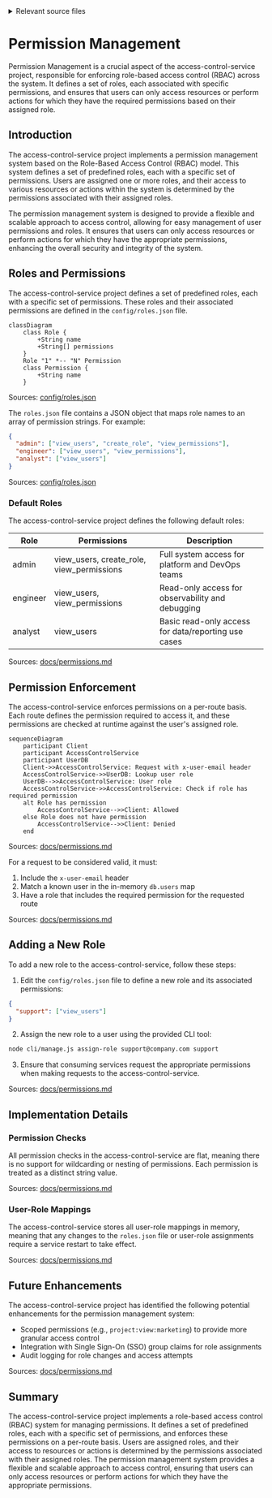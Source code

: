 <details>
<summary>Relevant source files</summary>

The following files were used as context for generating this wiki page:

- [config/roles.json](https://github.com/aanickode/access-control-service/blob/main/config/roles.json)
- [docs/permissions.md](https://github.com/aanickode/access-control-service/blob/main/docs/permissions.md)

</details>

# Permission Management

Permission Management is a crucial aspect of the access-control-service project, responsible for enforcing role-based access control (RBAC) across the system. It defines a set of roles, each associated with specific permissions, and ensures that users can only access resources or perform actions for which they have the required permissions based on their assigned role.

## Introduction

The access-control-service project implements a permission management system based on the Role-Based Access Control (RBAC) model. This system defines a set of predefined roles, each with a specific set of permissions. Users are assigned one or more roles, and their access to various resources or actions within the system is determined by the permissions associated with their assigned roles.

The permission management system is designed to provide a flexible and scalable approach to access control, allowing for easy management of user permissions and roles. It ensures that users can only access resources or perform actions for which they have the appropriate permissions, enhancing the overall security and integrity of the system.

## Roles and Permissions

The access-control-service project defines a set of predefined roles, each with a specific set of permissions. These roles and their associated permissions are defined in the `config/roles.json` file.

```mermaid
classDiagram
    class Role {
        +String name
        +String[] permissions
    }
    Role "1" *-- "N" Permission
    class Permission {
        +String name
    }
```

Sources: [config/roles.json](https://github.com/aanickode/access-control-service/blob/main/config/roles.json)

The `roles.json` file contains a JSON object that maps role names to an array of permission strings. For example:

```json
{
  "admin": ["view_users", "create_role", "view_permissions"],
  "engineer": ["view_users", "view_permissions"],
  "analyst": ["view_users"]
}
```

Sources: [config/roles.json](https://github.com/aanickode/access-control-service/blob/main/config/roles.json)

### Default Roles

The access-control-service project defines the following default roles:

| Role     | Permissions                                  | Description                                     |
|----------|-----------------------------------------------|--------------------------------------------------|
| admin    | view_users, create_role, view_permissions    | Full system access for platform and DevOps teams |
| engineer | view_users, view_permissions                 | Read-only access for observability and debugging |
| analyst  | view_users                                   | Basic read-only access for data/reporting use cases |

Sources: [docs/permissions.md](https://github.com/aanickode/access-control-service/blob/main/docs/permissions.md)

## Permission Enforcement

The access-control-service enforces permissions on a per-route basis. Each route defines the permission required to access it, and these permissions are checked at runtime against the user's assigned role.

```mermaid
sequenceDiagram
    participant Client
    participant AccessControlService
    participant UserDB
    Client->>AccessControlService: Request with x-user-email header
    AccessControlService->>UserDB: Lookup user role
    UserDB-->>AccessControlService: User role
    AccessControlService->>AccessControlService: Check if role has required permission
    alt Role has permission
        AccessControlService-->>Client: Allowed
    else Role does not have permission
        AccessControlService-->>Client: Denied
    end
```

Sources: [docs/permissions.md](https://github.com/aanickode/access-control-service/blob/main/docs/permissions.md)

For a request to be considered valid, it must:

1. Include the `x-user-email` header
2. Match a known user in the in-memory `db.users` map
3. Have a role that includes the required permission for the requested route

Sources: [docs/permissions.md](https://github.com/aanickode/access-control-service/blob/main/docs/permissions.md)

## Adding a New Role

To add a new role to the access-control-service, follow these steps:

1. Edit the `config/roles.json` file to define a new role and its associated permissions:

```json
{
  "support": ["view_users"]
}
```

2. Assign the new role to a user using the provided CLI tool:

```bash
node cli/manage.js assign-role support@company.com support
```

3. Ensure that consuming services request the appropriate permissions when making requests to the access-control-service.

Sources: [docs/permissions.md](https://github.com/aanickode/access-control-service/blob/main/docs/permissions.md)

## Implementation Details

### Permission Checks

All permission checks in the access-control-service are flat, meaning there is no support for wildcarding or nesting of permissions. Each permission is treated as a distinct string value.

Sources: [docs/permissions.md](https://github.com/aanickode/access-control-service/blob/main/docs/permissions.md)

### User-Role Mappings

The access-control-service stores all user-role mappings in memory, meaning that any changes to the `roles.json` file or user-role assignments require a service restart to take effect.

Sources: [docs/permissions.md](https://github.com/aanickode/access-control-service/blob/main/docs/permissions.md)

## Future Enhancements

The access-control-service project has identified the following potential enhancements for the permission management system:

- Scoped permissions (e.g., `project:view:marketing`) to provide more granular access control
- Integration with Single Sign-On (SSO) group claims for role assignments
- Audit logging for role changes and access attempts

Sources: [docs/permissions.md](https://github.com/aanickode/access-control-service/blob/main/docs/permissions.md)

## Summary

The access-control-service project implements a role-based access control (RBAC) system for managing permissions. It defines a set of predefined roles, each with a specific set of permissions, and enforces these permissions on a per-route basis. Users are assigned roles, and their access to resources or actions is determined by the permissions associated with their assigned roles. The permission management system provides a flexible and scalable approach to access control, ensuring that users can only access resources or perform actions for which they have the appropriate permissions.